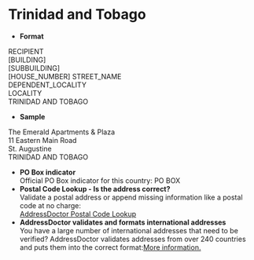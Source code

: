 Trinidad and Tobago
===================

- **Format**

RECIPIENT  
[BUILDING]  
[SUBBUILDING]  
[HOUSE_NUMBER] STREET_NAME  
DEPENDENT_LOCALITY  
LOCALITY  
TRINIDAD AND TOBAGO
- **Sample**

The Emerald Apartments & Plaza  
11 Eastern Main Road  
St. Augustine  
TRINIDAD AND TOBAGO
- **PO Box indicator**  
Official PO Box indicator for this country: PO BOX
- **Postal Code Lookup - Is the address correct?**  
Validate a postal address or append missing information like a postal code at no charge:  
[AddressDoctor Postal Code Lookup](http://lookup.addressdoctor.com/lookup/default.aspx?lang=en&country=TTO)
- **AddressDoctor validates and formats international addresses**  
You have a large number of international addresses that need to be verified? AddressDoctor validates addresses from over 240 countries and puts them into the correct format:[More information.](index.php?id=31&L=1)